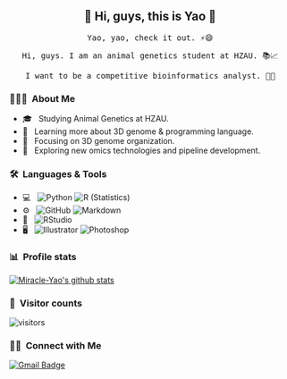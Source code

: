 <h2 align="center"> 👋 Hi, guys, this is Yao 👋 <br/> </h2>
<p align="center"> <samp> Yao, yao, check it out. ⚡😄
<p align="center"> <samp> Hi, guys. I am an animal genetics student at HZAU. 📚📈
<p align="center"> <samp>  I want to be a competitive bioinformatics analyst. 🤩🎈

<h3> 👨🏻‍💻 &nbsp;About Me </h3>

- 🎓 &nbsp; Studying Animal Genetics at HZAU.
- 🌱 &nbsp; Learning more about 3D genome & programming language.
- 🔬 &nbsp; Focusing on 3D genome organization.
- 🤔 &nbsp; Exploring new omics technologies and pipeline development.

<h3> 🛠 &nbsp;Languages & Tools</h3>

- 💻 &nbsp;
  ![Python](https://img.shields.io/badge/-Python-333333?style=flat&logo=python)
  ![R (Statistics)](https://img.shields.io/badge/-R-333333?style=flat&logo=R&logoColor=276DC3)
- ⚙️ &nbsp;
  ![GitHub](https://img.shields.io/badge/-GitHub-333333?style=flat&logo=github)
  ![Markdown](https://img.shields.io/badge/-Markdown-333333?style=flat&logo=markdown)
- 🔧 &nbsp;
  ![RStudio](https://img.shields.io/badge/-RStudio-333333?style=flat&logo=rstudio)
- 🖥 &nbsp;
  ![Illustrator](https://img.shields.io/badge/-Illustrator-333333?style=flat&logo=adobe-illustrator)
  ![Photoshop](https://img.shields.io/badge/-Photoshop-333333?style=flat&logo=adobe-photoshop)

<h3> 📊 &nbsp;Profile stats</h3>

[![Miracle-Yao's github stats](https://github-readme-stats.vercel.app/api?username=Miracle-Yao&show_icons=true&title_color=fff&icon_color=79ff97&text_color=9f9f9f&bg_color=151515)](https://github.com/Miracle-Yao/github-readme-stats)

<h3> 👀 &nbsp;Visitor counts</h3>

<!-- Optional Visitors badge: -->
![visitors](https://visitor-badge.laobi.icu/badge?page_id=Miracle-Yao.Miracle-Yao)

<h3> 🤝🏻 &nbsp;Connect with Me </h3>

[![Gmail Badge](https://img.shields.io/badge/-3221787297@qq.com-c14438?style=flat-square&logo=Gmail&logoColor=white&link=mailto:3221787297@qq.com)](mailto:3221787297@qq.com)
